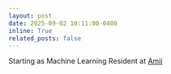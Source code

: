 ```yaml
---
layout: post
date: 2025-09-02 10:11:00-0400
inline: True
related_posts: false
---
```


Starting as Machine Learning Resident at [Amii](https://amii.ca)
